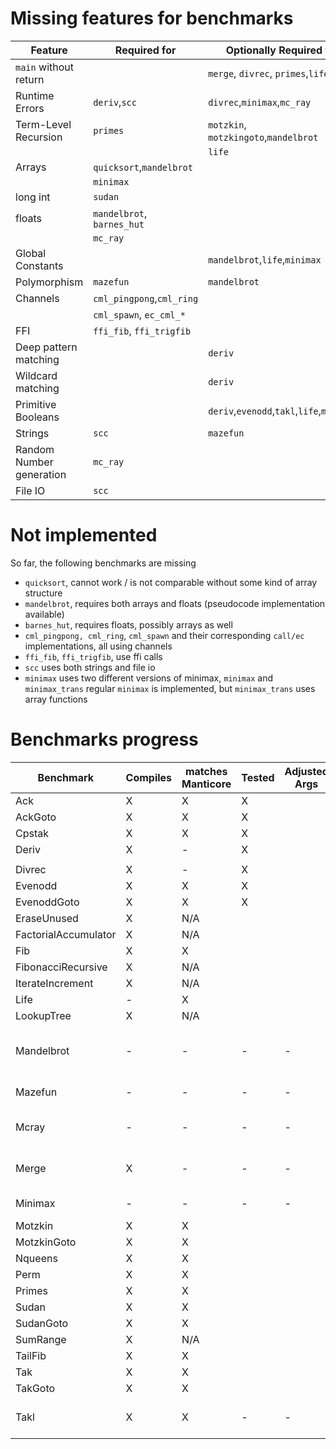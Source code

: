 # Missing features for benchmarks

| Feature                       | Required for              | Optionally Required for                  |
| ----------------------------- | ------------------------- | ---------------------------------------- |
| `main` without return         |                           | `merge`, `divrec`, `primes`,`life`       |
| Runtime Errors                | `deriv`,`scc`             | `divrec`,`minimax`,`mc_ray`              |
| Term-Level Recursion          | `primes`                  | `motzkin`, `motzkingoto`,`mandelbrot`    |
|                               |                           | `life`                                   |
| Arrays                        | `quicksort`,`mandelbrot`  |                                          |
|                               | `minimax`                 |                                          |
| long int                      | `sudan`                   |                                          |
| floats                        | `mandelbrot`, `barnes_hut`|                                          |
|                               | `mc_ray`                  |                                          | 
| Global Constants              |                           | `mandelbrot`,`life`,`minimax`            |
| Polymorphism                  | `mazefun`                 | `mandelbrot`                             |
| Channels                      | `cml_pingpong`,`cml_ring` |                                          |
|                               | `cml_spawn`, `ec_cml_*`   |                                          | 
| FFI                           | `ffi_fib`, `ffi_trigfib`  |                                          |
| Deep pattern matching         |                           | `deriv`                                  |
| Wildcard matching             |                           | `deriv`                                  | 
| Primitive Booleans            |                           | `deriv`,`evenodd`,`takl`,`life`,`minimax`| 
| Strings                       | `scc`                     | `mazefun`                                |
| Random Number generation      | `mc_ray`                  |                                          |
| File IO                       | `scc`                     |                                          |

# Not implemented 

So far, the following benchmarks are missing 

* `quicksort`, cannot work / is not comparable without some kind of array structure
* `mandelbrot`, requires both arrays and floats (pseudocode implementation available)
* `barnes_hut`, requires floats, possibly arrays as well
* `cml_pingpong, cml_ring`, `cml_spawn` and their corresponding `call/ec` implementations, all using channels
* `ffi_fib`, `ffi_trigfib`, use ffi calls
* `scc` uses both strings and file io
* `minimax` uses two different versions of minimax, `minimax` and `minimax_trans`
    regular `minimax` is implemented, but `minimax_trans` uses array functions

# Benchmarks progress 

| Benchmark             | Compiles  | matches Manticore | Tested | Adjusted Args | Notes |
| --------------------- | --------- | ----------------- | ------ | ------------- | ----- |
| Ack                   | X         | X                 | X      |
| AckGoto               | X         | X                 | X      |
| Cpstak                | X         | X                 | X      |
| Deriv                 | X         | -                 | X      | | | requires runtime errors |
|                       |           |                   |        | | | possibly buggy, hard to debug without str |
| Divrec                | X         | -                 | X      | | | requires runtime errors |
| Evenodd               | X         | X                 | X      | | | bug with cases |
| EvenoddGoto           | X         | X                 | X      | | | bug with cases |
| EraseUnused           | X         | N/A               |
| FactorialAccumulator  | X         | N/A               |
| Fib                   | X         | X                 |
| FibonacciRecursive    | X         | N/A               |
| IterateIncrement      | X         | N/A               |
| Life                  | -         | X                 |  |  | |
| LookupTree            | X         | N/A               |
| Mandelbrot            | -         | -                 | - | - | requires floats and arrays |
| Mazefun               | -         | -                 | - | - | requires strings           |
| Mcray                 | -         | -                 | - | - | requires floats and rng    | 
| Merge                 | X         | -                 | - | - | requires runtime errors |
| Minimax               | -         | -                 | - | - | requires arrays
| Motzkin               | X         | X                 |
| MotzkinGoto           | X         | X                 |
| Nqueens               | X         | X                 |
| Perm                  | X         | X                 |
| Primes                | X         | X                 |
| Sudan                 | X         | X                 |
| SudanGoto             | X         | X                 |
| SumRange              | X         | N/A               |
| TailFib               | X         | X                 |
| Tak                   | X         | X                 |
| TakGoto               | X         | X                 |
| Takl                  | X         | X                 | - | - | requires runtime errors |
